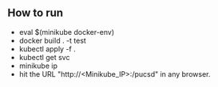 ## How to run 

- eval $(minikube docker-env)
- docker build . -t test
- kubectl apply -f .
- kubectl get svc
- minikube ip
- hit the URL  "http://<Minikube_IP>:<NODEPORT>/pucsd" in any browser.
